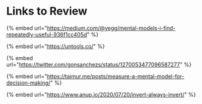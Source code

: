 # Links to Review

{% embed url="https://medium.com/@yegg/mental-models-i-find-repeatedly-useful-936f1cc405d" %}

{% embed url="https://untools.co/" %}

{% embed url="https://twitter.com/gonsanchezs/status/1270053477096587277" %}

{% embed url="https://taimur.me/posts/measure-a-mental-model-for-decision-making/" %}

{% embed url="https://www.anup.io/2020/07/20/invert-always-invert/" %}



